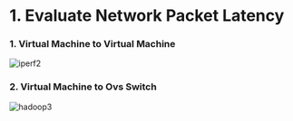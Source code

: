 # 1. Evaluate Network Packet Latency

### 1. Virtual Machine to Virtual Machine
![iperf2](https://user-images.githubusercontent.com/51372871/150533541-bdd81181-016d-4aaf-957b-d34416cee0db.PNG)

### 2. Virtual Machine to Ovs Switch
![hadoop3](https://user-images.githubusercontent.com/51372871/150533580-851705be-7844-40a0-b115-7f923b5dbc18.PNG)
